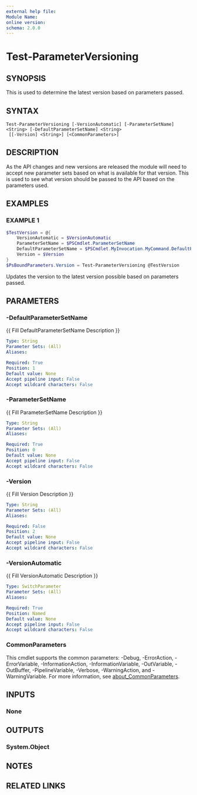 ```yaml
---
external help file:
Module Name:
online version:
schema: 2.0.0
---
```


# Test-ParameterVersioning

## SYNOPSIS
This is used to determine the latest version based on parameters passed.

## SYNTAX

```
Test-ParameterVersioning [-VersionAutomatic] [-ParameterSetName] <String> [-DefaultParameterSetName] <String>
 [[-Version] <String>] [<CommonParameters>]
```

## DESCRIPTION
As the API changes and new versions are released the module will need to accept new parameter sets based on what is available for that version. This is used to see what version should be passed to the API based on the parameters used.

## EXAMPLES

### EXAMPLE 1
```powershell
$TestVersion = @{
    VersionAutomatic = $VersionAutomatic
    ParameterSetName = $PSCmdlet.ParameterSetName
    DefaultParameterSetName = $PSCmdlet.MyInvocation.MyCommand.DefaultParameterSet
    Version = $Version
}
$PsBoundParameters.Version = Test-ParameterVersioning @TestVersion
```

Updates the version to the latest version possible based on parameters passed.

## PARAMETERS

### -DefaultParameterSetName
{{ Fill DefaultParameterSetName Description }}

```yaml
Type: String
Parameter Sets: (All)
Aliases:

Required: True
Position: 1
Default value: None
Accept pipeline input: False
Accept wildcard characters: False
```

### -ParameterSetName
{{ Fill ParameterSetName Description }}

```yaml
Type: String
Parameter Sets: (All)
Aliases:

Required: True
Position: 0
Default value: None
Accept pipeline input: False
Accept wildcard characters: False
```

### -Version
{{ Fill Version Description }}

```yaml
Type: String
Parameter Sets: (All)
Aliases:

Required: False
Position: 2
Default value: None
Accept pipeline input: False
Accept wildcard characters: False
```

### -VersionAutomatic
{{ Fill VersionAutomatic Description }}

```yaml
Type: SwitchParameter
Parameter Sets: (All)
Aliases:

Required: True
Position: Named
Default value: None
Accept pipeline input: False
Accept wildcard characters: False
```

### CommonParameters
This cmdlet supports the common parameters: -Debug, -ErrorAction, -ErrorVariable, -InformationAction, -InformationVariable, -OutVariable, -OutBuffer, -PipelineVariable, -Verbose, -WarningAction, and -WarningVariable. For more information, see [about_CommonParameters](http://go.microsoft.com/fwlink/?LinkID=113216).

## INPUTS

### None

## OUTPUTS

### System.Object
## NOTES

## RELATED LINKS
